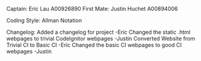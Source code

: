 Captain: 		Eric Lau 				A00926890
First Mate: 	Justin Huchet   		A00894006

Coding Style: Allman Notation

Changelog:
Added a changelog for project -Eric
Changed the static .html webpages to trivial CodeIgnitor webpages -Justin
Converted Website from Trivial CI to Basic CI -Eric
Changed the basic CI webpages to good CI webpages -Justin